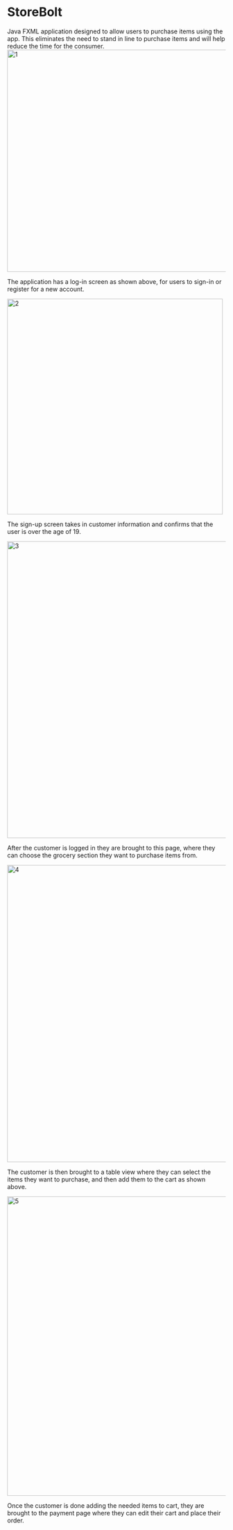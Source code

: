 # StoreBolt
Java FXML application designed to allow users to purchase items using the app.
This eliminates the need to stand in line to purchase items and will help reduce the time for the consumer.
<img width="512" alt="1" src="https://user-images.githubusercontent.com/46901885/58962082-6c0b0e80-8778-11e9-8661-8aedcc6d730a.png">

The application has a log-in screen as shown above, for users to sign-in or register for a new account. 

<img width="497" alt="2" src="https://user-images.githubusercontent.com/46901885/58963576-7084f680-877b-11e9-90aa-b082d72dc683.png">

The sign-up screen takes in customer information and confirms that the user is over the age of 19. 

<img width="684" alt="3" src="https://user-images.githubusercontent.com/46901885/58964992-cb1f5200-877d-11e9-8fd8-6f1f7f92d5f9.png">

After the customer is logged in they are brought to this page, where they can choose the 
grocery section they want to purchase items from. 

<img width="685" alt="4" src="https://user-images.githubusercontent.com/46901885/58963807-cf4a7000-877b-11e9-8690-2a264e2b9c2f.png">

The customer is then brought to a table view where they can select the items they want to purchase, 
and then add them to the cart as shown above.

<img width="690" alt="5" src="https://user-images.githubusercontent.com/46901885/58963869-eee19880-877b-11e9-9dcb-22c54f90fc6d.png">

Once the customer is done adding the needed items to cart, they are brought to the 
payment page where they can edit their cart and place their order. 

